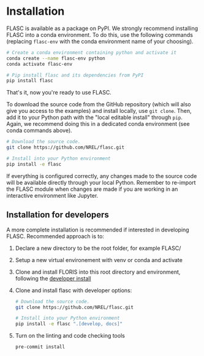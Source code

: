 <!-- # Installation

FLASC is currently not available as a package on any repository manager.
Instead, it must be installed by the user by cloning the GitHub repository.

To download the source code, use `git clone`. Then, add it to
your Python path with the "local editable install" through `pip`.

```bash
# Download the source code.
git clone https://github.com/NREL/flasc.git

# Install into your Python environment
pip install -e flasc

```

If installing FLASC with the intention to develop, some additional configuration is helpful:


Install FLASC in editable mode with the appropriate developer tools

   - ``".[develop]"`` is for the linting and code checking tools
   - ``".[docs]"`` is for the documentation building tools. Ideally, developers should also be
     contributing to the documentation, and therefore checking that
     the documentation builds locally.

```bash
pip install -e ".[develop, docs]"
```
Turn on the linting and code checking tools

```bash
pre-commit install
```

If everything is configured correctly, any changes made to the source
code will be available directly through your local Python. Remember
to re-import the FLASC module when changes are made if you are working
in an interactive environment like Jupyter. -->

# Installation

FLASC is available as a package on PyPI. We strongly recommend installing FLASC
into a conda environment. To do this, use the following commands (replacing
`flasc-env` with the conda environment name of your choosing).
```bash
# Create a conda environment containing python and activate it
conda create --name flasc-env python
conda activate flasc-env

# Pip install flasc and its dependencies from PyPI
pip install flasc
```
That's it, now you're ready to use FLASC.

To download the source code from the GitHub repository (which will also give
you access to the examples) and install locally,
use `git clone`. Then, add it to your Python path with the "local editable install" through `pip`. Again, we recommend doing this in a dedicated conda environment
(see conda commands above).

```bash
# Download the source code.
git clone https://github.com/NREL/flasc.git

# Install into your Python environment
pip install -e flasc
```

If everything is configured correctly, any changes made to the source
code will be available directly through your local Python. Remember
to re-import the FLASC module when changes are made if you are working
in an interactive environment like Jupyter.

## Installation for developers

A more complete installation is recommended if interested in developing FLASC.
Recommended approach is to:

1. Declare a new directory to be the root folder, for example FLASC/
2. Setup a new virtual environement with venv or conda and activate
3. Clone and install FLORIS into this root directory and environment, following the [developer install](https://nrel.github.io/floris/dev_guide.html)
4. Clone and install flasc with developer options:

    ```bash
    # Download the source code.
    git clone https://github.com/NREL/flasc.git

    # Install into your Python environment
    pip install -e flasc ".[develop, docs]"
    ```

5. Turn on the linting and code checking tools
    ```bash
    pre-commit install
    ```
